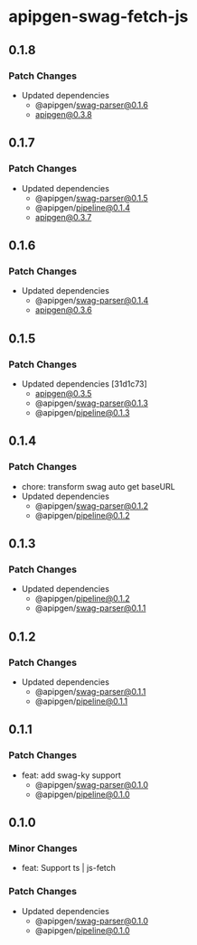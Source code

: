 # apipgen-swag-fetch-js

## 0.1.8

### Patch Changes

- Updated dependencies
  - @apipgen/swag-parser@0.1.6
  - apipgen@0.3.8

## 0.1.7

### Patch Changes

- Updated dependencies
  - @apipgen/swag-parser@0.1.5
  - @apipgen/pipeline@0.1.4
  - apipgen@0.3.7

## 0.1.6

### Patch Changes

- Updated dependencies
  - @apipgen/swag-parser@0.1.4
  - apipgen@0.3.6

## 0.1.5

### Patch Changes

- Updated dependencies [31d1c73]
  - apipgen@0.3.5
  - @apipgen/swag-parser@0.1.3
  - @apipgen/pipeline@0.1.3

## 0.1.4

### Patch Changes

- chore: transform swag auto get baseURL
- Updated dependencies
  - @apipgen/swag-parser@0.1.2
  - @apipgen/pipeline@0.1.2

## 0.1.3

### Patch Changes

- Updated dependencies
  - @apipgen/pipeline@0.1.2
  - @apipgen/swag-parser@0.1.1

## 0.1.2

### Patch Changes

- Updated dependencies
  - @apipgen/swag-parser@0.1.1
  - @apipgen/pipeline@0.1.1

## 0.1.1

### Patch Changes

- feat: add swag-ky support
  - @apipgen/swag-parser@0.1.0
  - @apipgen/pipeline@0.1.0

## 0.1.0

### Minor Changes

- feat: Support ts | js-fetch

### Patch Changes

- Updated dependencies
  - @apipgen/swag-parser@0.1.0
  - @apipgen/pipeline@0.1.0
